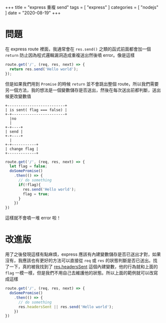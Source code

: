 +++
title = "express 重複 send"
tags = [ "express" ]
categories = [ "nodejs" ]
date = "2020-08-19"
+++

# 問題
在 express route 裡面，我通常會在 `res.send()` 之類的函式前面都會加一個 `return` 防止因為程式邏輯漏洞造成重複送出然後噴 error。像是這樣  
```js
route.get('/', (req, res, next) => {
  return res.send('Hello world');    
});
```

但是如果我們用到 `Promise` 的時候 `return` 並不會跳出整個 route，所以我們需要另一個方法，我的想法是一個變數儲存是否送出，然後在每次送出前都判斷，送出候更改變數值
```
+--------------------------+
| is sent( flag === false) |
+-+------------------------+
  |no   
  |     
+-+----+
| send |
+-+----+
  |
+-+-----------+
| change flag |
+-------------+
```
```js
route.get('/', (req, res, next) => {
  let flag = false;
  doSomePromise()
    .then(() => {
      // do something
      if(!flag){
        res.send('Hello world');
        flag = true;
      }
    })
})
```
這樣就不會噴一堆 error 啦！

# 改進版
用了之後發現這樣有點麻煩，express 應該有內建變數儲存是否已送出才對，如果沒有，我應該也有更好的方法可以直接從 `req` 或 `res` 的狀態判斷是否已送出。找了一下，真的被我找到了 [res.headersSent](https://expressjs.com/en/4x/api.html#res.headersSent) 這個內建變數，他的行為就和上面的 `flag` 一模一樣，但是我們不用自己去維護他的狀態。所以上面的範例就可以改寫成這樣  
```js
route.get('/', (req, res, next) => {
  doSomePromise()
    .then(() => {
      // do something
      res.headersSent || res.send('Hello world');
    })
})
```

